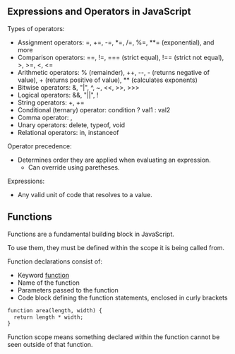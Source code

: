 ## Expressions and Operators in JavaScript

Types of operators:
- Assignment operators: =, +=, -=, *=, /=, %=, **= (exponential), and more
- Comparison operators: ==, !=, === (strict equal), !== (strict not equal), >, >=, \<, \<=
- Arithmetic operators: % (remainder), ++, --, - (returns negative of value), + (returns positive of value), ** (calculates exponents)
- Bitwise operators: &, "\|", ^, ~, \<\<, >>, >>>
- Logical operators: &&, "\|\|", !
- String operators: +, +=
- Conditional (ternary) operator: condition ? val1 : val2
- Comma operator: ,
- Unary operators: delete, typeof, void
- Relational operators: in, instanceof

Operator precedence:
- Determines order they are applied when evaluating an expression.
  - Can override using paretheses.

Expressions:
- Any valid unit of code that resolves to a value.

## Functions

Functions are a fundamental building block in JavaScript.

To use them, they must be defined within the scope it is being called from.

Function declarations consist of:
- Keyword <u>function</u>
- Name of the function
- Parameters passed to the function
- Code block defining the function statements, enclosed in curly brackets

```html
function area(length, width) {
  return length * width;
}
```

Function scope means something declared within the function cannot be seen outside of that function.
